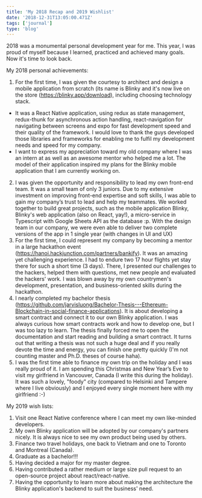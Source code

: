 ```yaml
---
title: 'My 2018 Recap and 2019 Wishlist'
date: '2018-12-31T13:05:00.471Z'
tags: ['journal']
type: 'blog'
---
```


2018 was a monumental personal development year for me. This year, I was proud of myself because I learned, practiced and achieved many goals. Now it's time to look back.

My 2018 personal achievements:

1. For the first time, I was given the courtesy to architect and design a mobile application from scratch (its name is Blinky and it's now live on the store (https://blinky.app/download), including choosing technology stack.

- It was a React Native application, using redux as state management, redux-thunk for asynchronous action handling, react-navigation for navigating between screens and expo for fast development speed and their quality of the framework. I would love to thank the guys developed those libraries and frameworks for enabling me to fulfil my development needs and speed for my company.
- I want to express my appreciation toward my old company where I was an intern at as well as an awesome mentor who helped me a lot. The model of their application inspired my plans for the Blinky mobile application that I am currently working on.

2. I was given the opportunity and responsibility to lead my own front-end team. It was a small team of only 3 juniors. Due to my extensive investment on improving front-end expertise and soft skills, I was able to gain my company’s trust to lead and help my teammates. We worked together to build great projects, such as the mobile application Blinky, Blinky's web application (also on React, yay!), a micro-service in Typescript with Google Sheets API as the database :p. With the design team in our company, we were even able to deliver two complete versions of the app in 1 single year (with changes in UI and UX)
3. For the first time, I could represent my company by becoming a mentor in a large hackathon event (https://hanoi.hackjunction.com/partners/bankify). It was an amazing yet challenging experience. I had to endure two 17 hour flights yet stay there for such a short time (3 days). There, I presented our challenges to the hackers, helped them with questions, met new people and evaluated the hackers' work. I was blown away by my own countrymen's development, presentation, and business-oriented skills during the hackathon.
4. I nearly completed my bachelor thesis (https://github.com/jarvisluong/Bachelor-Thesis---Ethereum-Blockchain-in-social-finance-applications). It is about developing a smart contract and connect it to our own Blinky application. I was always curious how smart contracts work and how to develop one, but I was too lazy to learn. The thesis finally forced me to open the documentation and start reading and building a smart contract. It turns out that writing a thesis was not such a huge deal and if you really devote the time and energy, you can finish one pretty quickly (I'm not counting master and Ph.D. theses of course haha).
5. I was the first time able to finance my own trip on the holiday and I was really proud of it. I am spending this Christmas and New Year’s Eve to visit my girlfriend in Vancouver, Canada (I write this during the holiday). It was such a lovely, "foody" city (compared to Helsinki and Tampere where I live obviously) and I enjoyed every single moment here with my girlfriend :-)

My 2019 wish lists:

1. Visit one React Native conference where I can meet my own like-minded developers.
2. My own Blinky application will be adopted by our company's partners nicely. It is always nice to see my own product being used by others.
3. Finance two travel holidays, one back to Vietnam and one to Toronto and Montreal (Canada).
4. Graduate as a bachelor!!!
5. Having decided a major for my master degree.
6. Having contributed a rather medium or large size pull request to an open-source project about react/react-native.
7. Having the opportunity to learn more about making the architecture the Blinky application's backend to suit the business' need.
